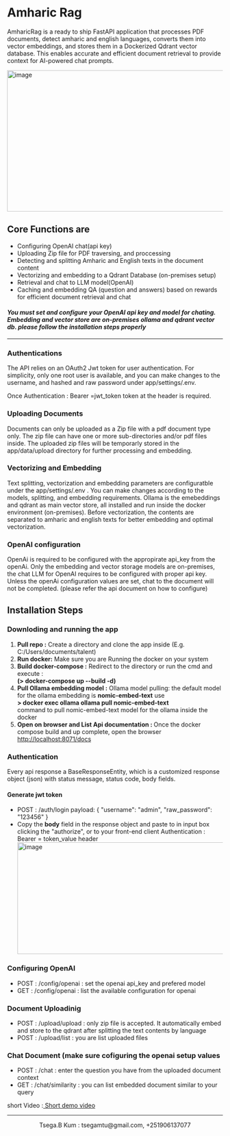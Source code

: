 
<h1>Amharic Rag</h1>

<p>
AmharicRag is a ready to ship FastAPI application that processes PDF documents, detect amharic and english languages, converts them into vector 
embeddings, and stores them in a Dockerized Qdrant vector database. This enables accurate and
efficient document retrieval to provide context for AI-powered chat prompts.
</p>

<img width="1161" height="330" alt="image" src="https://github.com/user-attachments/assets/8e0e1f9b-6c01-4617-956e-b0f5548843ec" />


<h2>Core Functions are</h2>
<ul>
<li>Configuring OpenAI chat(api key)</li>
<li>Uploading Zip file for PDF traversing, and proccessing</li>
<li>Detecting and splitting Amharic and English texts in the document content</li>
<li>Vectorizing and embedding to a Qdrant Database (on-premises setup)</li>
<li>Retrieval and chat to LLM model(OpenAI)</li>
<li>Caching and embedding QA (question and answers) based on rewards for efficient document retrieval and chat </li>
</ul>
<h4><i>You must set and configure your OpenAI api key and model for chating. Embedding and vector store 
are on-premises ollama and qdrant vector db. please follow the installation steps properly</i></h4>
<hr/>
 
<h3>Authentications</h3>
<p>The API relies on an OAuth2 Jwt token for user authentication. For simplicity, only one root user 
is available, and you can make changes to the username, and hashed and raw password under app/settings/.env. 
</p>
<p>
Once Authentication : Bearer =jwt_token token at the header is required.
</p>

<h3>Uploading Documents</h3>
<p>Documents can only be uploaded as a Zip file with a pdf document type only. The zip file can
 have one or more sub-directories and/or pdf files inside. The uploaded zip files will be 
temporarly stored in the app/data/upload directory for further processing and embedding.</p>

<h3>Vectorizing and Embedding</h3>
<p>Text splitting, vectorization and embedding parameters are configuratble under the app/settings/.env
. You can make changes according to the models, splitting, and embedding requirements. Ollama
 is the emebeddings and qdrant as main vector store, all installed and run inside the docker
 environment (on-premises). Before vectorization, the contents are separated to amharic and english texts 
for better embedding and optimal vectorization. </p>

<h3>OpenAI configuration</h3>
<p>OpenAi is required to be configured with the appropirate api_key from the openAi. Only the 
embedding and vector storage models are on-premises, the chat LLM for OpenAI requires to be configured 
with proper api key. Unless the openAi configuration values are set, chat to the document will  not be 
completed. (please refer the api document on how to configure)</p>

<h2>Installation Steps</h2>
<h3>Downloding and running the app </h3>
<ol>
<li><b>Pull repo :</b> Create a directory and clone the app inside (E.g. C:/Users/documents/talent)</li>
<li> <b>Run docker:</b> Make sure you are Running the docker on your system</li>
<li> <b>Build docker-compose :</b> Redirect to the directory or run the cmd and execute :<br/>
 <b> (> docker-compose up --build -d)</b> </li>
<li><b>Pull Ollama embedding model :</b> Ollama model pulling: the default model for the ollama embedding is <b>nomic-embed-text</b>
 use <br/><b>  > docker exec ollama ollama pull nomic-embed-text </b> <br/>command to pull nomic-embed-text model for 
the ollama inside the docker 
</li>
<li><b>Open on browser and List Api documentation : </b> Once the docker compose build and up complete, open the browser 
 <br/>
       <a href="http://localhost:8071/docs">http://localhost:8071/docs</a>
 <br/>
</li>

</ol>

<h3>Authentication </h3>
<p>Every api response a BaseResponseEntity, which is a customized response object (json)
with status message, status code, body fields.</p>
<h4>Generate jwt token</h4>
<ul>
<li> POST : /auth/login
     payload: 
     {
      "username": "admin",
      "raw_password": "123456"
     }
</li>
<li>Copy the <strong>body</strong> field in the response object and paste to in input box clicking the "authorize", or to your
front-end client  Authentication : Bearer = token_value header</li>
 <img width="1030" height="261" alt="image" src="https://github.com/user-attachments/assets/3b77ee39-5563-450f-bfaf-1abb9498dbcf" />

</ul>

<h3>Configuring OpenAI</h3>
<ul>
<li>POST : /config/openai  : set the openai api_key and prefered model</li>
<li>GET : /config/openai  :  list the available configuration for openai</li>
</ul>

<h3>Document Uploadinig</h3>
<ul>
<li>POST : /upload/upload  : only zip file is accepted. It automatically embed and store to the qdrant after splitting the text contents by language</li>
<li>POST : /upload/list  :   you are list uploaded files </li>
</ul>

<h3>Chat Document (make sure cofiguring the openai setup values</h3>
<ul>
<li>POST : /chat  : enter the question you have from the uploaded document context</li>
<li>GET : /chat/similarity  :  you can list embedded document similar to your query </li>
</ul>

short Video :<a href='https://drive.google.com/file/d/1MTPWPlQKIFZ-dm0_7S_1tFaXPFGyF6Wy/view?usp=sharing'> Short demo video</a>
<hr/>
<center>Tsega.B Kum : tsegamtu@gmail.com, +251906137077</center>
